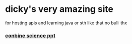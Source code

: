 # dicky's very amazing site

for hosting apis and learning java or sth like that
no bulli thx

### [conbine science ppt](Addition%20Polymers%20(2).pptx)
